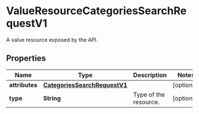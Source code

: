 

# ValueResourceCategoriesSearchRequestV1

A value resource exposed by the API.

## Properties

| Name | Type | Description | Notes |
|------------ | ------------- | ------------- | -------------|
|**attributes** | [**CategoriesSearchRequestV1**](CategoriesSearchRequestV1.md) |  |  [optional] |
|**type** | **String** | Type of the resource. |  [optional] |



